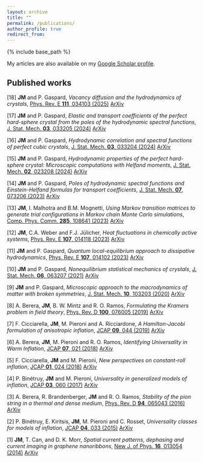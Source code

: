 ```yaml
---
layout: archive
title: ""
permalink: /publications/
author_profile: true
redirect_from:
---
```


{% include base_path %}

My articles are also available on my [Google Scholar profile](https://scholar.google.com/citations?user=G4jsJB0AAAAJ&hl=fr).


## Published works
[18] **JM** and P. Gaspard, *Vacancy diffusion and the hydrodynamics of crystals*, [Phys. Rev. E **111**, 034103 (2025)](https://doi.org/10.1103/PhysRevE.111.034103) [ArXiv](https://arxiv.org/pdf/2408.07399)

[17] **JM** and P. Gaspard, *Elastic and transport coefficients of the perfect hard-sphere crystal from the poles of the hydrodynamic spectral functions*, [J. Stat. Mech. **03**, 033205 (2024)](https://doi.org/10.1088/1742-5468/ad2b5e) [ArXiv](https://arxiv.org/pdf/2312.11697)

[16] **JM** and P. Gaspard, *Hydrodynamic correlation and spectral functions of perfect cubic crystals*, [J. Stat. Mech. **03**, 033204 (2024)](https://doi.org/10.1088/1742-5468/ad2b5d) [ArXiv](https://arxiv.org/pdf/2312.01867)

[15] **JM** and P. Gaspard, *Hydrodynamic properties of the perfect hard-sphere crystal: Microscopic computations with Helfand moments*, [J. Stat. Mech. **02**, 023208 (2024)](https://doi.org/10.1088/1742-5468/ad1be0) [ArXiv](https://arxiv.org/pdf/2311.00757)

[14] **JM** and P. Gaspard, *Poles of hydrodynamic spectral functions and Einstein-Helfand formulas for transport coefficients*, [J. Stat. Mech. **07**, 073206 (2023)](https://doi.org/10.1088/1742-5468/ace3b6) [ArXiv](https://arxiv.org/pdf/2305.06287)

[13] **JM**, I. Malhotra and B.M. Mognetti, *Using Markov transition matrices to generate trial configurations in Markov chain Monte Carlo simulations*, [Comp. Phys. Comm. **285**, 108641 (2023)](https://doi.org/10.1016/j.cpc.2022.108641) [ArXiv](https://arxiv.org/pdf/2101.12623)

[12] **JM**, C.A. Weber and F.J. Jülicher, *Heat fluctuations in chemically active systems*, [Phys. Rev. E **107**, 014118 (2023)](https://doi.org/10.1103/PhysRevE.107.014118) [ArXiv](https://arxiv.org/pdf/2203.04574)

[11] **JM** and P. Gaspard, *Quantum local-equilibrium approach to dissipative hydrodynamics*, [Phys. Rev. E **107**, 014102 (2023)](https://doi.org/10.1103/PhysRevE.107.014102) [ArXiv](https://arxiv.org/pdf/2208.02544)

[10] **JM** and P. Gaspard, *Nonequilibrium statistical mechanics of crystals*, [J. Stat. Mech. **06**, 063207 (2021)](https://doi.org/10.1088/1742-5468/ac02c9) [ArXiv](https://arxiv.org/pdf/2102.03096)

[9] **JM** and P. Gaspard, *Microscopic approach to the macrodynamics of matter with broken symmetries*, [J. Stat. Mech. **10**, 103203 (2020)](https://doi.org/10.1088/1742-5468/abb0e0) [ArXiv](https://arxiv.org/pdf/2005.14012)

[8] A. Berera, **JM**, B. W. Mintz and R. O. Ramos, *Formulating the Kramers problem in field theory*, [Phys. Rev. D **100**, 076005 (2019)](https://doi.org/10.1103/PhysRevD.100.076005) [ArXiv](https://arxiv.org/pdf/1906.08684)

[7] F. Cicciarella, **JM**, M. Pieroni and A. Ricciardone, *A Hamilton-Jacobi formulation of anisotropic inflation*, [JCAP **09**, 044 (2019)](https://doi.org/10.1088/1475-7516/2019/09/044) [ArXiv](https://arxiv.org/pdf/1903.11154)

[6] A. Berera, **JM**, M. Pieroni and R. O. Ramos, *Identifying Universality in Warm Inflation*, [JCAP **07**, 021 (2018)](https://doi.org/10.1088/1475-7516/2018/07/021) [ArXiv](https://arxiv.org/pdf/1803.04982)

[5] F. Cicciarella, **JM** and M. Pieroni, *New perspectives on constant-roll inflation*, [JCAP **01**, 024 (2018)](https://doi.org/10.1088/1475-7516/2018/01/024) [ArXiv](https://arxiv.org/pdf/1709.03527)

[4] P. Binétruy, **JM** and M. Pieroni, *Universality in generalized models of inflation*, [JCAP **03**, 060 (2017)](https://doi.org/10.1088/1475-7516/2017/03/060) [ArXiv](https://arxiv.org/pdf/1611.07019)

[3] A. Berera, R. Brandenberger, **JM** and R. O. Ramos, *Stability of the pion string in a thermal and dense medium*, [Phys. Rev. D **94**, 065043 (2016)](https://doi.org/10.1103/PhysRevD.94.065043) [ArXiv](https://arxiv.org/pdf/1606.04113)

[2] P. Binétruy, E. Kiritsis, **JM**, M. Pieroni and C. Rosset, *Universality classes for models of inflation*, [JCAP **04**, 033 (2015)](https://doi.org/10.1088/1475-7516/2015/04/033) [ArXiv](https://arxiv.org/pdf/1407.0820)

[1] **JM**, T. Can, and D. K. Morr, *Spatial current patterns, dephasing and current imaging in graphene nanoribbons*, [New J. of Phys. **16**, 013054 (2014)](https://doi.org/10.1088/1367-2630/16/1/013054) [ArXiv](https://arxiv.org/pdf/1402.1502)
  


